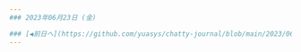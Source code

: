 ```yaml
---
### 2023年06月23日 (金)

### [◀️前日へ](https://github.com/yuasys/chatty-journal/blob/main/2023/06/2023-06-22.md)&emsp;&emsp;&emsp;&emsp;[翌日へ▶️](https://github.com/yuasys/chatty-journal/blob/main/2023/06/2023-06-24.md)
---
```

